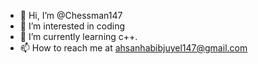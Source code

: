 - 👋 Hi, I’m @Chessman147
- 👀 I’m interested in coding
- 🌱 I’m currently learning c++.
- 📫 How to reach me at ahsanhabibjuyel147@gmail.com

<!---
Chessman147 is a ✨ special ✨ repository because its `README.md` (this file) appears on your GitHub profile.
You can click the Preview link to take a look at your changes.
--->
